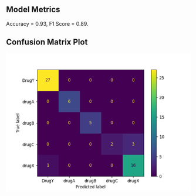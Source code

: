 ## Model Metrics

Accuracy = 0.93, F1 Score = 0.89.
## Confusion Matrix Plot
![Confusion Matrix](./Results/model_results.png)
